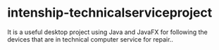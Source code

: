 # intenship-technicalserviceproject
It is a useful desktop project using Java and JavaFX for following the devices that are in technical computer service for repair..
